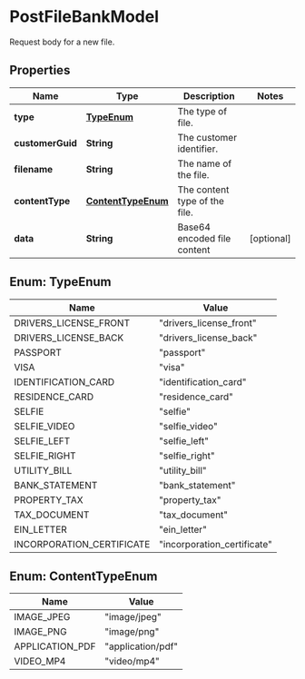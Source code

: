 

# PostFileBankModel

Request body for a new file.

## Properties

| Name | Type | Description | Notes |
|------------ | ------------- | ------------- | -------------|
|**type** | [**TypeEnum**](#TypeEnum) | The type of file. |  |
|**customerGuid** | **String** | The customer identifier. |  |
|**filename** | **String** | The name of the file. |  |
|**contentType** | [**ContentTypeEnum**](#ContentTypeEnum) | The content type of the file. |  |
|**data** | **String** | Base64 encoded file content |  [optional] |



## Enum: TypeEnum

| Name | Value |
|---- | -----|
| DRIVERS_LICENSE_FRONT | &quot;drivers_license_front&quot; |
| DRIVERS_LICENSE_BACK | &quot;drivers_license_back&quot; |
| PASSPORT | &quot;passport&quot; |
| VISA | &quot;visa&quot; |
| IDENTIFICATION_CARD | &quot;identification_card&quot; |
| RESIDENCE_CARD | &quot;residence_card&quot; |
| SELFIE | &quot;selfie&quot; |
| SELFIE_VIDEO | &quot;selfie_video&quot; |
| SELFIE_LEFT | &quot;selfie_left&quot; |
| SELFIE_RIGHT | &quot;selfie_right&quot; |
| UTILITY_BILL | &quot;utility_bill&quot; |
| BANK_STATEMENT | &quot;bank_statement&quot; |
| PROPERTY_TAX | &quot;property_tax&quot; |
| TAX_DOCUMENT | &quot;tax_document&quot; |
| EIN_LETTER | &quot;ein_letter&quot; |
| INCORPORATION_CERTIFICATE | &quot;incorporation_certificate&quot; |



## Enum: ContentTypeEnum

| Name | Value |
|---- | -----|
| IMAGE_JPEG | &quot;image/jpeg&quot; |
| IMAGE_PNG | &quot;image/png&quot; |
| APPLICATION_PDF | &quot;application/pdf&quot; |
| VIDEO_MP4 | &quot;video/mp4&quot; |



